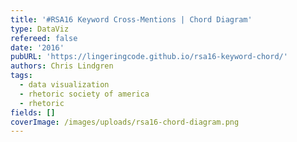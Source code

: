 ```yaml
---
title: '#RSA16 Keyword Cross-Mentions | Chord Diagram'
type: DataViz
refereed: false
date: '2016'
pubURL: 'https://lingeringcode.github.io/rsa16-keyword-chord/'
authors: Chris Lindgren
tags:
  - data visualization
  - rhetoric society of america
  - rhetoric
fields: []
coverImage: /images/uploads/rsa16-chord-diagram.png
---
```


